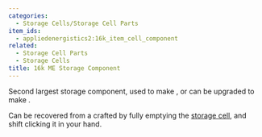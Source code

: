 ```yaml
---
categories:
  - Storage Cells/Storage Cell Parts
item_ids:
  - appliedenergistics2:16k_item_cell_component
related:
  - Storage Cell Parts
  - Storage Cells
title: 16k ME Storage Component
---
```


Second largest storage component, used to make <ItemLink
id="appliedenergistics2:16k_item_storage_cell"/>, or can be upgraded to
make <ItemLink id="appliedenergistics2:64k_item_cell_component"/>.

Can be recovered from a crafted <ItemLink id="appliedenergistics2:16k_item_storage_cell"/> by fully emptying the
[storage cell](../../storage-cells.md), and shift clicking it in your hand.

<RecipeFor id="appliedenergistics2:16k_item_cell_component"/>
